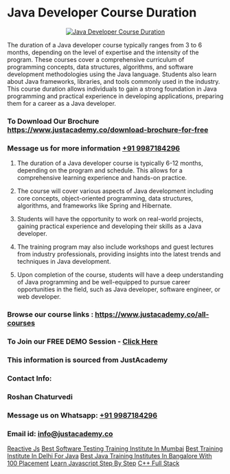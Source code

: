 # Java Developer Course Duration

<p align="center">
  <a href="https://justacademy.co/course-detail/core-java-training">
    <img src="https://justacademy.co/storage2/course_image/1677245426_course_image.webp" alt="Java Developer Course Duration">
  </a>
</p>


The duration of a Java developer course typically ranges from 3 to 6 months, depending on the level of expertise and the intensity of the program. These courses cover a comprehensive curriculum of programming concepts, data structures, algorithms, and software development methodologies using the Java language. Students also learn about Java frameworks, libraries, and tools commonly used in the industry. This course duration allows individuals to gain a strong foundation in Java programming and practical experience in developing applications, preparing them for a career as a Java developer.
### To Download Our Brochure https://www.justacademy.co/download-brochure-for-free
### Message us for more information [+91 9987184296](https://api.whatsapp.com/send?phone=919987184296)
1) The duration of a Java developer course is typically 6-12 months, depending on the program and schedule. This allows for a comprehensive learning experience and hands-on practice.

2) The course will cover various aspects of Java development including core concepts, object-oriented programming, data structures, algorithms, and frameworks like Spring and Hibernate.

3) Students will have the opportunity to work on real-world projects, gaining practical experience and developing their skills as a Java developer.

4) The training program may also include workshops and guest lectures from industry professionals, providing insights into the latest trends and techniques in Java development.

5) Upon completion of the course, students will have a deep understanding of Java programming and be well-equipped to pursue career opportunities in the field, such as Java developer, software engineer, or web developer.

### Browse our course links : https://www.justacademy.co/all-courses 
### To Join our FREE DEMO Session - [Click Here](https://www.justacademy.co/register-for-course-demo)


### This information is sourced from JustAcademy
### Contact Info:
### Roshan Chaturvedi
### Message us on Whatsapp: [+91 9987184296](https://api.whatsapp.com/send?phone=919987184296)
### Email id: [info@justacademy.co](mailto:info@justacademy.co)
                    
[Reactive Js](https://www.linkedin.com/pulse/reactive-js-justacademy-mumbai-7jnkc?trackingId=WkBliMRqX2VVyQZXTUYUeQ%3D%3D&lipi=urn%3Ali%3Apage%3Ad_flagship3_showcase_admin%3Bwznj2UNcTieGGkSiw6VF5Q%3D%3D)
[Best Software Testing Training Institute In Mumbai](https://www.linkedin.com/pulse/best-software-testing-training-institute-mumbai-justacademy-pune-x1kec?trackingId=T%2BCJZo4r4C1sK61c7UtjoA%3D%3D&lipi=urn%3Ali%3Apage%3Ad_flagship3_company_admin%3BGzpHiwsYRr22lJjP82PYtA%3D%3D)
[Best Training Institute In Delhi For Java](https://medium.com/@prempja40/best-training-institute-in-delhi-for-java-be76a6e0c67b)
[Best Java Training Institutes In Bangalore With 100 Placement](https://medium.com/@shivamja27/best-java-training-institutes-in-bangalore-with-100-placement-d2fe2badda3f)
[Learn Javascript Step By Step](https://justacademyin.github.io/Articles/Learn-Javascript-Step-By-Step)
[C++ Full Stack](https://justacademyin.github.io/Articles/C++-Full-Stack)
